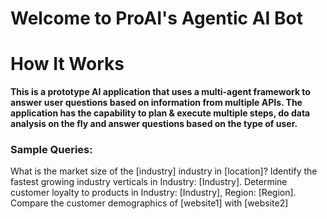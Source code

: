# Welcome to ProAI's Agentic AI Bot


# How It Works
**This is a prototype AI application that uses a multi-agent framework to answer user questions based on information from multiple APIs. The application has the capability to plan & execute multiple steps, do data analysis on the fly and answer questions based on the type of user.**


### Sample Queries:
What is the market size of the [industry] industry in [location]?
Identify the fastest growing industry verticals in Industry: [Industry].
Determine customer loyalty to products in Industry: [Industry], Region: [Region].
Compare the customer demographics of [website1] with [website2]